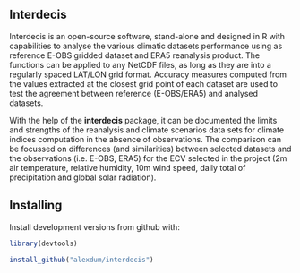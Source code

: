 <!-- README.md is generated from README.Rmd. Please edit that file -->
Interdecis
----------

Interdecis is an open-source software, stand-alone and designed in R with capabilities to analyse the various climatic datasets performance using as reference E-OBS gridded dataset and ERA5 reanalysis product. The functions can be applied to any NetCDF files, as long as they are into a regularly spaced LAT/LON grid format. Accuracy measures computed from the values extracted at the closest grid point of each dataset are used to test the agreement between reference (E-OBS/ERA5) and analysed datasets.

With the help of the **interdecis** package, it can be documented the limits and strengths of the reanalysis and climate scenarios data sets for climate indices computation in the absence of observations. The comparison can be focussed on differences (and similarities) between selected datasets and the observations (i.e. E-OBS, ERA5) for the ECV selected in the project (2m air temperature, relative humidity, 10m wind speed, daily total of precipitation and global solar radiation).

Installing
----------

Install development versions from github with:

``` r
library(devtools) 

install_github("alexdum/interdecis")
```
